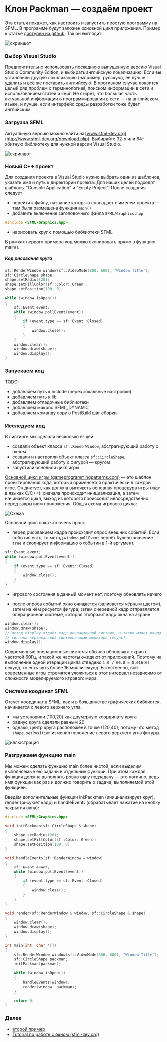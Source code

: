 # Клон Packman &mdash; создаём проект

Эта статья покажет, как настроить и запустить простую программу на SFML. В программе будут заложен основной цикл приложения. Пример к статье [доступен на github](../packman_1). Так он выглядит:

![скриншот](images/preview_packman_1.png)

### Выбор Visual Studio

Предпочтительно использовать последнюю выпущенную версию Visual Studio Community Edition, и выбирать английскую локализацию. Если вы установили другую локализацию (например, русскую), её лучше удалить и всё же поставить английскую. В противном случае появится целый ряд проблем с терминологией, поиском информации в сети и использованием статей и книг. Не секрет, что большая часть актуальной информации о программировании в сети &mdash; на английском языке, и лучше, если интерфейс среды разработки тоже будет английским.

### Загрузка SFML

Актуальную версию можно найти на [www.sfml-dev.org](http://www.sfml-dev.org/download.php). Выбирайте 32-х или 64-хбитную библиотеку для нужной версии Visual Studio.

![скриншот](images/donwload.png)

### Новый C++ проект

Для создания проекта в Visual Studio нужно выбрать один из шаблонов, указать имя и путь к директории проекта. Для наших целей подходят шаблоны "Console Application" и "Empty Project". После создания следует

- перейти к файлу, название которого совпадает с именем проекта &mdash; там была размещена функция `main()`
- добавить включение заголовочного файла ```SFML/Graphics.hpp```
```cpp
#include <SFML/Graphics.hpp>
```
- нарисовать круг с помощью библиотеки SFML

В рамках первого примера код можно скопировать прямо в функцию main().

##### Код рисования круга
```cpp
sf::RenderWindow window(sf::VideoMode(800, 600), "Window Title");
sf::CircleShape shape;
shape.setRadius(20);
shape.setFillColor(sf::Color::Green);
shape.setPosition(100, 0);

while (window.isOpen())
{
    sf::Event event;
    while (window.pollEvent(event))
    {
        if (event.type == sf::Event::Closed)
        {
            window.close();
        }
    }
    window.clear();
    window.draw(shape);
    window.display();
}
```

### Запускаем код

TODO:

- добавляем путь к include (через локальные настройки)
- добавляем путь к lib
- добавляем отладочные библиотеки
- добавляем макрос SFML_DYNAMIC
- добавляем команду copy в PostBuild шаг сборки

### Исследуем код

В листинге мы сделали несколько вещей:

- создали объект класса `sf::RenderWindow`, абстрагирующий работу с окном
- создали и настроили объект класса `sf::CircleShape`, абстрагирующий работу с фигурой &mdash; кругом
- запустили основной цикл игры

[Основной цикл игры (gameprogrammingpatterns.com)](http://gameprogrammingpatterns.com/game-loop.html) &mdash; это шаблон проектирования кода, который применяется практически в каждой игре. Он диктует, как должна выглядеть основная процедура игры (`main` в языках C/C++): сначала происходит инициализация, а затем начинается цикл, выход из которого происходит непосредственно перед закрытием приложения. Общая схема игрового цикла:

![Схема](images/gameloop_chart.png)

Основной цикл пока что очень прост:

 - перед рисованием кадра происходит опрос внешних событий. Если события есть, то метод `window.pollEvent` вернёт булево значение `true` и скопирует информацию о событии в 1-й аргумент.

```cpp
sf::Event event;
while (window.pollEvent(event))
{
    if (event.type == sf::Event::Closed)
    {
        window.close();
    }
}
```

 - игрового состояния в данный момент нет, поэтому обновлять нечего

 - после опроса событий окно очищается (заливается чёрным цветом), затем на нём рисуется фигура, затем очередной кадр отправляется операционной системе, которая отобразит кадр окна на экране

```cpp
window.clear();
window.draw(shape);
// метод display отдаёт кадр операционной системе, а также может ожидать
// сигнала вертикальной синхронизации монитора (vsync).
window.display();
```

Современные операционные системы обычно обновляют экран с частотой 60Гц, и такой же частоты ожидают от приложений. Поэтому на выполнение одной итерации цикла отведено `1.0 / 60.0 = 0.016(6)` секунд, то есть чуть более 16 миллисекунд. Естественно, все современные игры стремятся уложиться в этот интервал независимо от сложности моделируемого игрового мира.

### Система коодинат SFML

Отсчёт координат в SFML, как и в большинстве графических библиотек, начинается с левого верхнего угла.

- мы установили (100,20) как двумерную координату круга
- радиус круга сделали равным 20
- однако, центр круга расположен в точке (120,40), потому что метод `shape.setPosition` изменил положение левого верхнего угла фигуры.

![иллюстрация](images/metrics.png)

### Разгружаем функцию main

Мы можем сделать функцию main более чистой, если выделим выполняемые ею задачи в отдельные функции. При этом каждая функция должна выполнять ровно одну подзадачу &mdash; это логично, ведь имя функции как раз и должно говорить о задаче, выполняемой этой функцией.

Введём дополнительные функции initPackman (инициализирует круг), render (рисуюет кадр) и handleEvents (обрабатывает нажатие на кнопку закрытия окна):

```cpp
#include <SFML/Graphics.hpp>

void initPackman(sf::CircleShape & shape)
{
    shape.setRadius(20);
    shape.setFillColor(sf::Color::Green);
    shape.setPosition(100, 0);
}

void handleEvents(sf::RenderWindow & window)
{
    sf::Event event;
    while (window.pollEvent(event))
    {
        if (event.type == sf::Event::Closed)
        {
            window.close();
        }
    }
}

void render(sf::RenderWindow & window, sf::CircleShape & shape)
{
    window.clear();
    window.draw(shape);
    window.display();
}

int main(int, char *[])
{
    sf::RenderWindow window(sf::VideoMode(800, 600), "Window Title");
    sf::CircleShape packman;
    initPackman(packman);

    while (window.isOpen())
    {
        handleEvents(window);
        render(window, packman);
    }

    return 0;
}
```

### Далее

- [второй пример](2.md)
- [Tutorial по работе с окном (sfml-dev.org)](http://www.sfml-dev.org/tutorials/2.3/window-window.php)